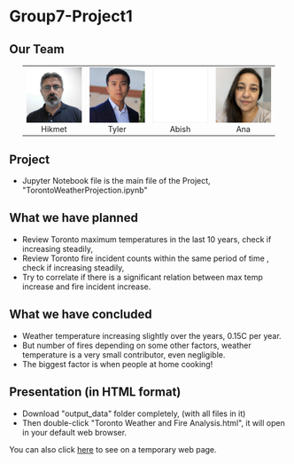 <h1>Group7-Project1</h1>

<h2>Our Team</h2>
<ul>
<table style="border-collapse:collapse; border:0px">
<tr>
<td align="center"><img src="output_data/team/hikmet.png" width="100px"  /><br>Hikmet</td>
<td align="center"><img src="output_data/team/tyler.png"  width="100px"  /><br>Tyler</td>
<td align="center"><img src="output_data/team/abish.png"  width="100px"  /><br>Abish</td>
<td align="center"><img src="output_data/team/ana.png"    width="100px"  /><br>Ana</td>
</tr>
</table>
</ul>

<h2>Project</h2>
<ul>
<li>Jupyter Notebook file is the main file of the Project, "TorontoWeatherProjection.ipynb"</li>
</ul>

<h2>What we have planned</h2>
<ul>
<li>Review Toronto maximum temperatures in the last 10 years, check if increasing steadily,</li>
<li>Review Toronto fire incident counts within the same period of time , check if increasing steadily,</li>
<li>Try to correlate if there is a significant relation between max temp increase and fire incident increase.</li>
</ul>

<h2>What we have concluded</h2>
<ul>
<li>Weather temperature increasing slightly over the years, 0.15C per year.</li>
<li>But number of fires depending on some other factors, weather temperature is a very small contributor, even negligible.</li>
<li>The biggest factor is when people at home cooking!</li>
</ul>

<h2>Presentation (in HTML format)</h2> 
<ul>
<li>Download "output_data" folder completely, (with all files in it)</li>
<li>Then double-click "Toronto Weather and Fire Analysis.html", it will open in your default web browser.</li>
</ul>

You can also click <a href="https://www.controlsystemdesign.io/Group7-Project1/Toronto%20Weather%20and%20Fire%20Analysis.html">here</a> to see on a temporary web page.
